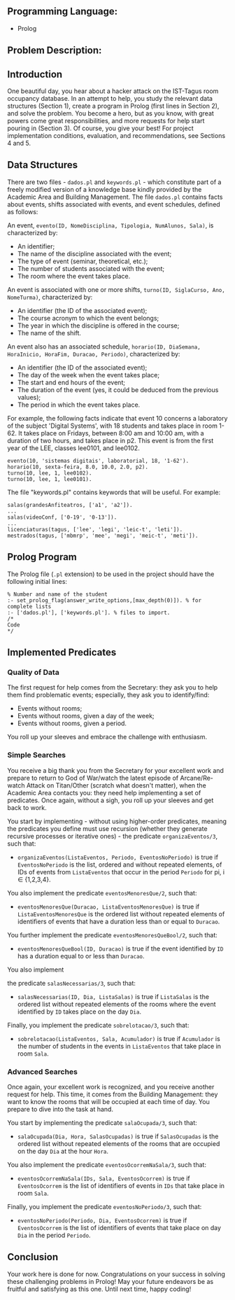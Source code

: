 ## Programming Language:
- Prolog
## Problem Description:

## Introduction

One beautiful day, you hear about a hacker attack on the IST-Tagus room occupancy database. In an attempt to help, you study the relevant data structures (Section 1), create a program in Prolog (first lines in Section 2), and solve the problem. You become a hero, but as you know, with great powers come great responsibilities, and more requests for help start pouring in (Section 3). Of course, you give your best! For project implementation conditions, evaluation, and recommendations, see Sections 4 and 5.

## Data Structures

There are two files - `dados.pl` and `keywords.pl` - which constitute part of a freely modified version of a knowledge base kindly provided by the Academic Area and Building Management. The file `dados.pl` contains facts about events, shifts associated with events, and event schedules, defined as follows:

An event, `evento(ID, NomeDisciplina, Tipologia, NumAlunos, Sala)`, is characterized by:
- An identifier;
- The name of the discipline associated with the event;
- The type of event (seminar, theoretical, etc.);
- The number of students associated with the event;
- The room where the event takes place.

An event is associated with one or more shifts, `turno(ID, SiglaCurso, Ano, NomeTurma)`, characterized by:
- An identifier (the ID of the associated event);
- The course acronym to which the event belongs;
- The year in which the discipline is offered in the course;
- The name of the shift.

An event also has an associated schedule, `horario(ID, DiaSemana, HoraInicio, HoraFim, Duracao, Periodo)`, characterized by:
- An identifier (the ID of the associated event);
- The day of the week when the event takes place;
- The start and end hours of the event;
- The duration of the event (yes, it could be deduced from the previous values);
- The period in which the event takes place.

For example, the following facts indicate that event 10 concerns a laboratory of the subject 'Digital Systems', with 18 students and takes place in room 1-62. It takes place on Fridays, between 8:00 am and 10:00 am, with a duration of two hours, and takes place in p2. This event is from the first year of the LEE, classes lee0101, and lee0102.

```
evento(10, 'sistemas digitais', laboratorial, 18, '1-62').
horario(10, sexta-feira, 8.0, 10.0, 2.0, p2).
turno(10, lee, 1, lee0102).
turno(10, lee, 1, lee0101).
```

The file "keywords.pl" contains keywords that will be useful. For example:

```
salas(grandesAnfiteatros, ['a1', 'a2']).
...
salas(videoConf, ['0-19', '0-13']).
...
licenciaturas(tagus, ['lee', 'legi', 'leic-t', 'leti']).
mestrados(tagus, ['mbmrp', 'mee', 'megi', 'meic-t', 'meti']).
```

## Prolog Program

The Prolog file (`.pl` extension) to be used in the project should have the following initial lines:

```
% Number and name of the student
:- set_prolog_flag(answer_write_options,[max_depth(0)]). % for complete lists
:- ['dados.pl'], ['keywords.pl']. % files to import.
/*
Code
*/
```

## Implemented Predicates

### Quality of Data

The first request for help comes from the Secretary: they ask you to help them find problematic events; especially, they ask you to identify/find:
- Events without rooms;
- Events without rooms, given a day of the week;
- Events without rooms, given a period.

You roll up your sleeves and embrace the challenge with enthusiasm.

### Simple Searches

You receive a big thank you from the Secretary for your excellent work and prepare to return to God of War/watch the latest episode of Arcane/Re-watch Attack on Titan/Other (scratch what doesn't matter), when the Academic Area contacts you: they need help implementing a set of predicates. Once again, without a sigh, you roll up your sleeves and get back to work.

You start by implementing - without using higher-order predicates, meaning the predicates you define must use recursion (whether they generate recursive processes or iterative ones) - the predicate `organizaEventos/3`, such that:
- `organizaEventos(ListaEventos, Periodo, EventosNoPeriodo)` is true if `EventosNoPeriodo` is the list, ordered and without repeated elements, of IDs of events from `ListaEventos` that occur in the period `Periodo` for pi, i ∈ {1,2,3,4}.

You also implement the predicate `eventosMenoresQue/2`, such that:
- `eventosMenoresQue(Duracao, ListaEventosMenoresQue)` is true if `ListaEventosMenoresQue` is the ordered list without repeated elements of identifiers of events that have a duration less than or equal to `Duracao`.

You further implement the predicate `eventosMenoresQueBool/2`, such that:
- `eventosMenoresQueBool(ID, Duracao)` is true if the event identified by `ID` has a duration equal to or less than `Duracao`.

You also implement

 the predicate `salasNecessarias/3`, such that:
- `salasNecessarias(ID, Dia, ListaSalas)` is true if `ListaSalas` is the ordered list without repeated elements of the rooms where the event identified by `ID` takes place on the day `Dia`.

Finally, you implement the predicate `sobrelotacao/3`, such that:
- `sobrelotacao(ListaEventos, Sala, Acumulador)` is true if `Acumulador` is the number of students in the events in `ListaEventos` that take place in room `Sala`.

### Advanced Searches

Once again, your excellent work is recognized, and you receive another request for help. This time, it comes from the Building Management: they want to know the rooms that will be occupied at each time of day. You prepare to dive into the task at hand.

You start by implementing the predicate `salaOcupada/3`, such that:
- `salaOcupada(Dia, Hora, SalasOcupadas)` is true if `SalasOcupadas` is the ordered list without repeated elements of the rooms that are occupied on the day `Dia` at the hour `Hora`.

You also implement the predicate `eventosOcorremNaSala/3`, such that:
- `eventosOcorremNaSala(IDs, Sala, EventosOcorrem)` is true if `EventosOcorrem` is the list of identifiers of events in `IDs` that take place in room `Sala`.

Finally, you implement the predicate `eventosNoPeriodo/3`, such that:
- `eventosNoPeriodo(Periodo, Dia, EventosOcorrem)` is true if `EventosOcorrem` is the list of identifiers of events that take place on day `Dia` in the period `Periodo`.

## Conclusion

Your work here is done for now. Congratulations on your success in solving these challenging problems in Prolog! May your future endeavors be as fruitful and satisfying as this one. Until next time, happy coding!
